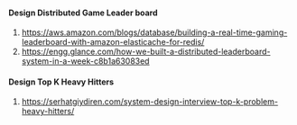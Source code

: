 #### Design Distributed Game Leader board
1. https://aws.amazon.com/blogs/database/building-a-real-time-gaming-leaderboard-with-amazon-elasticache-for-redis/
2. https://engg.glance.com/how-we-built-a-distributed-leaderboard-system-in-a-week-c8b1a63083ed

#### Design Top K Heavy Hitters
1. https://serhatgiydiren.com/system-design-interview-top-k-problem-heavy-hitters/
